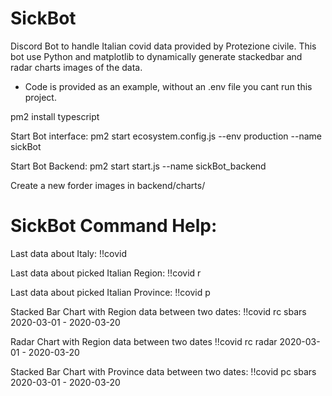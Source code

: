 # SickBot

Discord Bot to handle Italian covid data provided by Protezione civile. This bot use Python and matplotlib to dynamically generate stackedbar and radar charts images of the data.

* Code is provided as an example, without an .env file you cant run this project.


pm2 install typescript

Start Bot interface:
pm2 start ecosystem.config.js --env production --name sickBot

Start Bot Backend:
pm2 start start.js --name sickBot_backend

Create a new forder images in backend/charts/


# SickBot Command Help:

Last data about Italy:
!!covid

Last data about picked Italian Region:
!!covid r <region>
  
Last data about picked Italian Province:
!!covid p <province>
  
Stacked Bar Chart with Region data between two dates:
!!covid rc sbars 2020-03-01 - 2020-03-20 <region>
  
Radar Chart with Region data between two dates
!!covid rc radar 2020-03-01 - 2020-03-20 <region>
  
Stacked Bar Chart with Province data between two dates:
!!covid pc sbars 2020-03-01 - 2020-03-20 <province>
